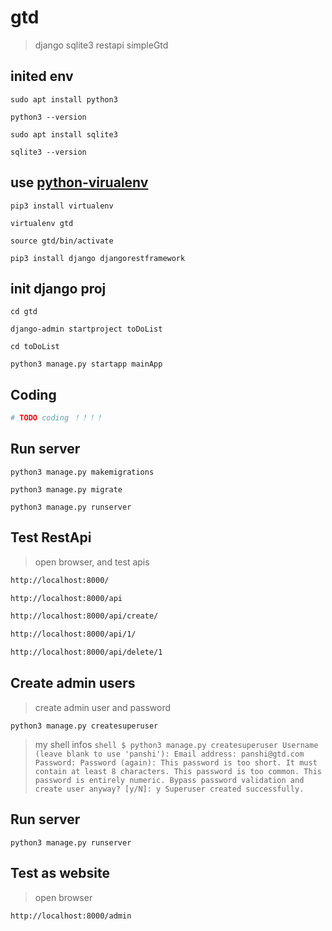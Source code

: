 # gtd

> django sqlite3 restapi simpleGtd

## inited env
```shell
sudo apt install python3

python3 --version

sudo apt install sqlite3

sqlite3 --version
```

##  use [python-virualenv](https://virtualenv.pypa.io/en/latest/)
```shell
pip3 install virtualenv

virtualenv gtd

source gtd/bin/activate

pip3 install django djangorestframework
```

##  init django proj
```shell
cd gtd

django-admin startproject toDoList

cd toDoList

python3 manage.py startapp mainApp
```

##  Coding
```python
# TODO coding ！！！！
```

## Run server
```shell
python3 manage.py makemigrations

python3 manage.py migrate

python3 manage.py runserver
```

## Test RestApi
> open browser, and test apis
```html
http://localhost:8000/

http://localhost:8000/api

http://localhost:8000/api/create/

http://localhost:8000/api/1/

http://localhost:8000/api/delete/1
```

## Create admin users
> create admin user and password
```
python3 manage.py createsuperuser
```
> my shell infos
    ```shell
    $ python3 manage.py createsuperuser
    Username (leave blank to use 'panshi'):
    Email address: panshi@gtd.com
    Password:
    Password (again):
    This password is too short. It must contain at least 8 characters.
    This password is too common.
    This password is entirely numeric.
    Bypass password validation and create user anyway? [y/N]: y
    Superuser created successfully.
    ```

## Run server
```shell
python3 manage.py runserver
```
## Test as website
> open browser
```html
http://localhost:8000/admin
```
